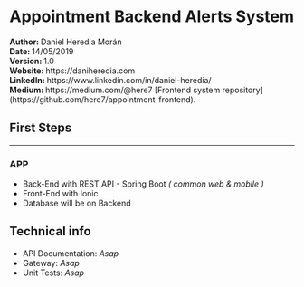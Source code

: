 # Appointment Backend Alerts System
<div>
<p>
    <b>Author: </b> Daniel Heredia Morán <br />
    <b>Date: </b> 14/05/2019 <br />
    <b>Version: </b> 1.0 <br />
    <b>Website: </b> https://daniheredia.com <br />
    <b>LinkedIn: </b> https://www.linkedin.com/in/daniel-heredia/ <br />
    <b>Medium: </b> https://medium.com/@here7  
    [Frontend system repository](https://github.com/here7/appointment-frontend).
</p>
</div>
<div>
    <h2>First Steps</h2>
    <hr />
    <h3>APP</h3>
    <ul>
        <li>Back-End with REST API - Spring Boot <i>( common web & mobile )</i></li>
        <li>Front-End with Ionic </li>
        <li>Database will be on Backend</li>
    </ul>
</div>
<div>
    <h2>Technical info</h2>
    <ul>
        <li>API Documentation: <i>Asap</i> </li>
        <li>Gateway: <i>Asap</i> </li>
        <li>Unit Tests: <i>Asap</i> </li>
    </ul>
</div>
